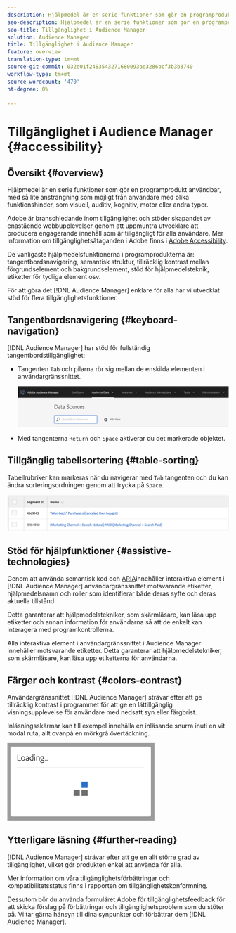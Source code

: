 ```yaml
---
description: Hjälpmedel är en serie funktioner som gör en programprodukt användbar, med så lite ansträngning som möjligt från användare med olika funktionshinder, som visuell, auditiv, kognitiv, motor eller andra typer.
seo-description: Hjälpmedel är en serie funktioner som gör en programprodukt användbar, med så lite ansträngning som möjligt från användare med olika funktionshinder, som visuell, auditiv, kognitiv, motor eller andra typer.
seo-title: Tillgänglighet i Audience Manager
solution: Audience Manager
title: Tillgänglighet i Audience Manager
feature: overview
translation-type: tm+mt
source-git-commit: 032e01f2483543271680093ae3286bcf3b3b3740
workflow-type: tm+mt
source-wordcount: '470'
ht-degree: 0%

---
```



# Tillgänglighet i Audience Manager {#accessibility}

## Översikt {#overview}

Hjälpmedel är en serie funktioner som gör en programprodukt användbar, med så lite ansträngning som möjligt från användare med olika funktionshinder, som visuell, auditiv, kognitiv, motor eller andra typer.

Adobe är branschledande inom tillgänglighet och stöder skapandet av enastående webbupplevelser genom att uppmuntra utvecklare att producera engagerande innehåll som är tillgängligt för alla användare. Mer information om tillgänglighetsåtaganden i Adobe finns i [Adobe Accessibility](https://www.adobe.com/accessibility.html).

De vanligaste hjälpmedelsfunktionerna i programprodukterna är: tangentbordsnavigering, semantisk struktur, tillräcklig kontrast mellan förgrundselement och bakgrundselement, stöd för hjälpmedelsteknik, etiketter för tydliga element osv.

För att göra det [!DNL Audience Manager] enklare för alla har vi utvecklat stöd för flera tillgänglighetsfunktioner.

## Tangentbordsnavigering {#keyboard-navigation}

[!DNL Audience Manager] har stöd för fullständig tangentbordstillgänglighet:

* Tangenten `Tab` och pilarna rör sig mellan de enskilda elementen i användargränssnittet.

   ![tillgänglighet - framhävning](assets/accesibility-highlight.png)

* Med tangenterna `Return` och `Space` aktiverar du det markerade objektet.

## Tillgänglig tabellsortering {#table-sorting}

Tabellrubriker kan markeras när du navigerar med `Tab` tangenten och du kan ändra sorteringsordningen genom att trycka på `Space`.

![accessibility-table-headers](assets/accessibility-table-headers.png)

## Stöd för hjälpfunktioner {#assistive-technologies}

Genom att använda semantisk kod och [ARIA](https://www.w3.org/WAI/standards-guidelines/aria/)innehåller interaktiva element i [!DNL Audience Manager] användargränssnittet motsvarande etiketter, hjälpmedelsnamn och roller som identifierar både deras syfte och deras aktuella tillstånd.

Detta garanterar att hjälpmedelstekniker, som skärmläsare, kan läsa upp etiketter och annan information för användarna så att de enkelt kan interagera med programkontrollerna.

Alla interaktiva element i användargränssnittet i Audience Manager innehåller motsvarande etiketter. Detta garanterar att hjälpmedelstekniker, som skärmläsare, kan läsa upp etiketterna för användarna.

## Färger och kontrast {#colors-contrast}

Användargränssnittet [!DNL Audience Manager] strävar efter att ge tillräcklig kontrast i programmet för att ge en lättillgänglig visningsupplevelse för användare med nedsatt syn eller färgbrist.

Inläsningsskärmar kan till exempel innehålla en inläsande snurra inuti en vit modal ruta, allt ovanpå en mörkgrå övertäckning.

![hjälpmedelsinläsning](assets/accessibility-loading.png)

## Ytterligare läsning {#further-reading}

[!DNL Audience Manager] strävar efter att ge en allt större grad av tillgänglighet, vilket gör produkten enkel att använda för alla.

Mer information om våra tillgänglighetsförbättringar och kompatibilitetsstatus finns i rapporten om tillgänglighetskonformning.

Dessutom bör du använda formuläret [](https://www.adobe.com/accessibility/feedback.html) Adobe för tillgänglighetsfeedback för att skicka förslag på förbättringar och tillgänglighetsproblem som du stöter på. Vi tar gärna hänsyn till dina synpunkter och förbättrar dem [!DNL Audience Manager].
